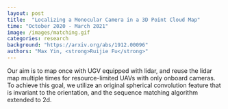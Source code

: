 ```yaml
---
layout: post
title:  "Localizing a Monocular Camera in a 3D Point Cloud Map"
time: "October 2020 - March 2021"
image: /images/matching.gif
categories: research
background: "https://arxiv.org/abs/1912.00096"
authors: "Max Yin, <strong>Ruijie Fu</strong>"
---
```

Our aim is to map once with UGV equipped with lidar, and reuse the lidar map multiple times for resource-limited UAVs with only onboard cameras. To achieve this goal, we utilize an original spherical convolution feature that is invariant to the orientation, and the sequence matching algorithm extended to 2d.

